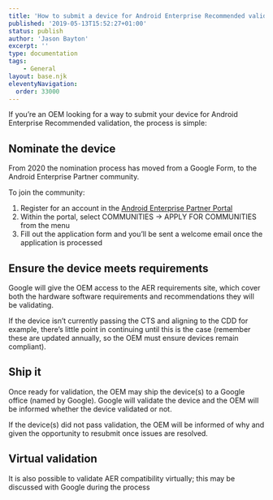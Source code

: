 ```yaml
---
title: 'How to submit a device for Android Enterprise Recommended validation'
published: '2019-05-13T15:52:27+01:00'
status: publish
author: 'Jason Bayton'
excerpt: ''
type: documentation
tags: 
    - General
layout: base.njk
eleventyNavigation:
  order: 33000
---
```

If you’re an OEM looking for a way to submit your device for Android Enterprise Recommended validation, the process is simple:

## Nominate the device

From 2020 the nomination process has moved from a Google Form, to the Android Enterprise Partner community.

To join the community:

1. Register for an account in the [Android Enterprise Partner Portal](https://www.androidenterprise.dev/s)
2. Within the portal, select COMMUNITIES -&gt; APPLY FOR COMMUNITIES from the menu
3. Fill out the application form and you’ll be sent a welcome email once the application is processed

## Ensure the device meets requirements

Google will give the OEM access to the AER requirements site, which cover both the hardware software requirements and recommendations they will be validating.

If the device isn’t currently passing the CTS and aligning to the CDD for example, there’s little point in continuing until this is the case (remember these are updated annually, so the OEM must ensure devices remain compliant).

## Ship it

Once ready for validation, the OEM may ship the device(s) to a Google office (named by Google). Google will validate the device and the OEM will be informed whether the device validated or not.

If the device(s) did not pass validation, the OEM will be informed of why and given the opportunity to resubmit once issues are resolved.

## Virtual validation

It is also possible to validate AER compatibility virtually; this may be discussed with Google during the process